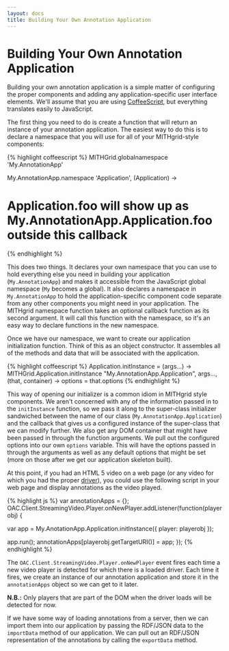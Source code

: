 ```yaml
---
layout: docs
title: Building Your Own Annotation Application
---
```

# Building Your Own Annotation Application

Building your own annotation application is a simple matter of configuring the proper components and adding any
application-specific user interface elements. We'll assume that you are using [CoffeeScript](http://coffeescript.org/), but
everything translates easily to JavaScript.

The first thing you need to do is create a function that will return an instance of your annotation application. The easiest
way to do this is to declare a namespace that you will use for all of your MITHgrid-style components:

{% highlight coffeescript %}
MITHGrid.globalnamespace 'My.AnnotationApp'

My.AnnotationApp.namespace 'Application', (Application) ->
  # Application.foo will show up as My.AnnotationApp.Application.foo outside this callback
{% endhighlight %}

This does two things. It declares your own namespace that you can use to hold everything else you need in building your
application (`My.AnnotationApp`) and makes it accessible from the JavaScript global namespace (`My` becomes a global).
It also declares a namespace in `My.AnnotationApp` to hold the application-specific component code separate from any other
components you might need in your application. The MITHgrid namespace function takes an optional callback function as its
second argument. It will call this function with the namespace, so it's an easy way to declare functions in the new
namespace.

Once we have our namespace, we want to create our application initialization function. Think of this as an object
constructor. It assembles all of the methods and data that will be associated with the application.

{% highlight coffeescript %}
  Application.initInstance = (args...) ->
    MITHGrid.Application.initInstance "My.AnnotationApp.Application", args..., (that, container) ->
      options = that.options
{% endhighlight %}

This way of opening our initializer is a common idiom in MITHgrid style components. We aren't concerned with any of the
information passed in to the `initInstance` function, so we pass it along to the super-class initializer sandwiched between
the name of our class (`My.AnnotationApp.Application`) and the callback that gives us a configured instance of the super-class
that we can modify further. We also get any DOM container that might have been passed in through the function arguments. We
pull out the configured options into our own `options` variable. This will have the options passed in through the arguments
as well as any default options that might be set (more on those after we get our application skeleton built).

At this point, if you had an HTML 5 video on a web page (or any video for which you had the proper [driver](/OACVideoAnnotator/docs/drivers/)), you could use the following script in your web page and display annotations as
the video played.

{% highlight js %}
var annotationApps = {};
OAC.Client.StreamingVideo.Player.onNewPlayer.addListener(function(playerobj) {

  var app = My.AnotationApp.Application.initInstance({
    player: playerobj
  });

  app.run();
  annotationApps[playerobj.getTargetURI()] = app;
});
{% endhighlight %}

The `OAC.Client.StreamingVideo.Player.onNewPlayer` event fires each time a new video player is detected for which there is
a loaded driver. Each time it fires, we create an instance of our annotation application and store it in the `annotationApps`
object so we can get to it later.

**N.B.:** Only players that are part of the DOM when the driver loads will be detected for now.

If we have some way of loading annotations from a server, then we can import them into our application by passing the
RDF/JSON data to the `importData` method of our application. We can pull out an RDF/JSON representation of the
annotations by calling the `exportData` method.

